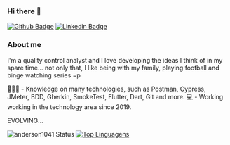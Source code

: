 ### Hi there 👋

[![Github Badge](https://img.shields.io/badge/-Github-000?style=flat-square&logo=Github&logoColor=white&link=https://github.com/https://github.com/anderson1041)](https://github.com/https://github.com/anderson1041)
[![Linkedin Badge](https://img.shields.io/badge/-LinkedIn-blue?style=flat-square&logo=Linkedin&logoColor=white&link=https://www.linkedin.com/in/anderson-de-oliveira-lima/)](https://www.linkedin.com/in/anderson-de-oliveira-lima/)


### About me
I'm a quality control analyst and I love developing the ideas I think of in my spare time... not only that, I like being with my family, playing football and binge watching series =p

👨🏼‍🏫 - Knowledge on many technologies, such as Postman, Cypress, JMeter, BDD, Gherkin, SmokeTest, Flutter, Dart, Git and more.
💻 - Working working in the technology area since 2019.

EVOLVING...

![anderson1041 Status](https://github-readme-stats.vercel.app/api?username=anderson1041&show_icons=true&theme=dark)    [![Top Linguagens](https://github-readme-stats.vercel.app/api/top-langs/?username=anderson1041&layout=compact)](https://github.com/anuraghazra/github-readme-stats)
